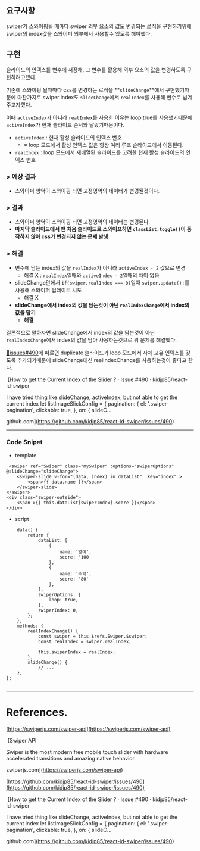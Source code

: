 ## 요구사항

swiper가 스와이핑될 때마다 swiper 외부 요소의 값도 변경되는 로직을 구현하기위해 swiper의 index값을 스와이퍼 외부에서 사용할수 있도록 해야했다.

## 구현

슬라이드의 인덱스를 변수에 저장해, 그 변수를 활용해 외부 요소의 값을 변경하도록 구현하려고했다.  
  
기존에 스와이핑 될때마다 css를 변경하는 로직을 **`slideChange`**에서 구현했기때문에 마찬가지로 swiper index도 `slideChange`에서 `realIndex`를 사용해 변수로 넘겨주고자했다.  
  
이때 `activeIndex`가 아니라 `realIndex`를 사용한 이유는 loop:true를 사용했기때문에 `activeIndex`가 현재 슬라이드 순서와 달랐기때문이다.

-   `activeIndex` : 현재 활성 슬라이드의 인덱스 번호
    -   ※ loop 모드에서 활성 인덱스 값은 항상 여러 루프 슬라이드에서 이동된다.
-   `realIndex` : loop 모드에서 재배열된 슬라이드를 고려한 현재 활성 슬라이드의 인덱스 번호

### > 예상 결과

-   스와이퍼 영역이 스와이핑 되면 고정영역의 데이터가 변경될것이다.

### > 결과

-   스와이퍼 영역이 스와이핑 되면 고정영역의 데이터는 변경된다.
-   **마지막 슬라이드에서 맨 처음 슬라이드로 스와이프하면 `classList.toggle()`이 동작하지 않아 css가 변경되지 않는 문제 발생**

### > 해결

-   변수에 담는 index의 값을 `realIndex`가 아니라 `activeIndex - 2` 값으로 변경
    -   해결 X : `realIndex`일때와 `activeIndex - 2`일때의 차이 없음
-   slideChange안에서 `if(swiper.realIndex === 0)`일때 `swiper.update();`를 사용해 스와이퍼 업데이트 시도
    -   해결 X
-   **slideChange에서 index의 값을 담는것이 아닌 `realIndexChange`에서 index의 값을 담기**
    -   **해결**

결론적으로 말하자면 slideChange에서 index의 값을 담는것이 아닌 `realIndexChange`에서 index의 값을 담아 사용하는것으로 위 문제를 해결했다.  
  
[🔗issues#490](https://github.com/kidjp85/react-id-swiper/issues/490)에 따르면 duplicate 슬라이드가 loop 모드에서 자체 고유 인덱스를 갖도록 추가되기때문에 slideChange대신 realIndexChange를 사용하는것이 좋다고 한다.

 [How to get the Current Index of the Slider ? · Issue #490 · kidjp85/react-id-swiper

I have tried thing like slideChange, activeIndex, but not able to get the current index let listImageSlickConfig = { pagination: { el: '.swiper-pagination', clickable: true, }, on: { slideC...

github.com](https://github.com/kidjp85/react-id-swiper/issues/490)

---

### Code Snipet

-   template

```
 <swiper ref="Swiper" class="mySwiper" :options="swiperOptions" @slideChange="slideChange">
	<swiper-slide v-for="(data, index) in dataList" :key="index" >
		<span>{{ data.name }}</span>
	</swiper-slide>
</swiper>
<div class="swiper-outside">
	<span >{{ this.dataList[swiperIndex].score }}</span>
</div>
```

-   script

```
    data() {
        return {
            dataList: [
                {
                    name: '영어',
                    score: '100'
                },
                {
                    name: '수학',
                    score: '80'
                },
            ],
            swiperOptions: {
                loop: true,
            },
            swiperIndex: 0,
        };
    },
    methods: {
        realIndexChange() {
            const swiper = this.$refs.Swiper.$swiper;
            const realIndex = swiper.realIndex;

            this.swiperIndex = realIndex;
        },
        slideChange() {
            // ...
    },
};
    
```

---

# References.

[https://swiperjs.com/swiper-api](https://swiperjs.com/swiper-api)

 [Swiper API

Swiper is the most modern free mobile touch slider with hardware accelerated transitions and amazing native behavior.

swiperjs.com](https://swiperjs.com/swiper-api)

[https://github.com/kidjp85/react-id-swiper/issues/490](https://github.com/kidjp85/react-id-swiper/issues/490)

 [How to get the Current Index of the Slider ? · Issue #490 · kidjp85/react-id-swiper

I have tried thing like slideChange, activeIndex, but not able to get the current index let listImageSlickConfig = { pagination: { el: '.swiper-pagination', clickable: true, }, on: { slideC...

github.com](https://github.com/kidjp85/react-id-swiper/issues/490)
